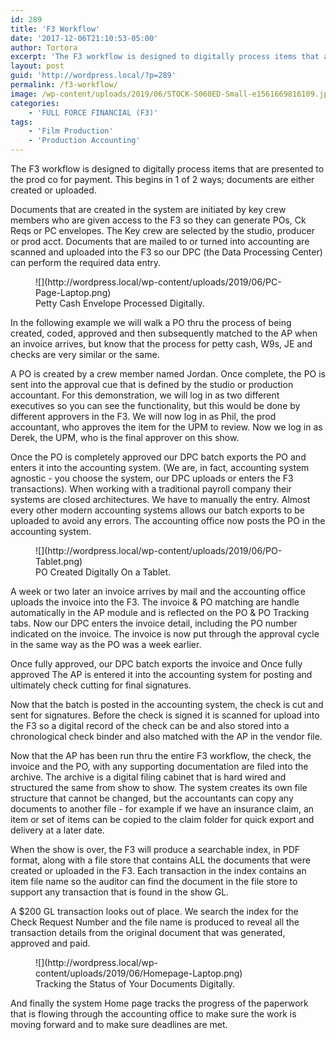 ```yaml
---
id: 289
title: 'F3 Workflow'
date: '2017-12-06T21:10:53-05:00'
author: Tortora
excerpt: 'The F3 workflow is designed to digitally process items that are presented to the prod co for payment.  This begins in 1 of 2 ways; documents are either created or uploaded. '
layout: post
guid: 'http://wordpress.local/?p=289'
permalink: /f3-workflow/
image: /wp-content/uploads/2019/06/STOCK-S060ED-Small-e1561669816109.jpg
categories:
    - 'FULL FORCE FINANCIAL (F3)'
tags:
    - 'Film Production'
    - 'Production Accounting'
---
```


The F3 workflow is designed to digitally process items that are presented to the prod co for payment. This begins in 1 of 2 ways; documents are either created or uploaded.

Documents that are created in the system are initiated by key crew members who are given access to the F3 so they can generate POs, Ck Reqs or PC envelopes. The Key crew are selected by the studio, producer or prod acct. Documents that are mailed to or turned into accounting are scanned and uploaded into the F3 so our DPC (the Data Processing Center) can perform the required data entry.

<div class="wp-block-image"><figure class="aligncenter is-resized">![](http://wordpress.local/wp-content/uploads/2019/06/PC-Page-Laptop.png)<figcaption>Petty Cash Envelope Processed Digitally.</figcaption></figure></div>In the following example we will walk a PO thru the process of being created, coded, approved and then subsequently matched to the AP when an invoice arrives, but know that the process for petty cash, W9s, JE and checks are very similar or the same.

A PO is created by a crew member named Jordan. Once complete, the PO is sent into the approval cue that is defined by the studio or production accountant. For this demonstration, we will log in as two different executives so you can see the functionality, but this would be done by different approvers in the F3. We will now log in as Phil, the prod accountant, who approves the item for the UPM to review. Now we log in as Derek, the UPM, who is the final approver on this show.

Once the PO is completely approved our DPC batch exports the PO and enters it into the accounting system. (We are, in fact, accounting system agnostic - you choose the system, our DPC uploads or enters the F3 transactions). When working with a traditional payroll company their systems are closed architectures. We have to manually the entry. Almost every other modern accounting systems allows our batch exports to be uploaded to avoid any errors. The accounting office now posts the PO in the accounting system.

<div class="wp-block-image"><figure class="aligncenter is-resized">![](http://wordpress.local/wp-content/uploads/2019/06/PO-Tablet.png)<figcaption>PO Created Digitally On a Tablet.</figcaption></figure></div>A week or two later an invoice arrives by mail and the accounting office uploads the invoice into the F3. The invoice &amp; PO matching are handle automatically in the AP module and is reflected on the PO &amp; PO Tracking tabs. Now our DPC enters the invoice detail, including the PO number indicated on the invoice. The invoice is now put through the approval cycle in the same way as the PO was a week earlier.

Once fully approved, our DPC batch exports the invoice and Once fully approved The AP is entered it into the accounting system for posting and ultimately check cutting for final signatures.

Now that the batch is posted in the accounting system, the check is cut and sent for signatures. Before the check is signed it is scanned for upload into the F3 so a digital record of the check can be and also stored into a chronological check binder and also matched with the AP in the vendor file.

Now that the AP has been run thru the entire F3 workflow, the check, the invoice and the PO, with any supporting documentation are filed into the archive. The archive is a digital filing cabinet that is hard wired and structured the same from show to show. The system creates its own file structure that cannot be changed, but the accountants can copy any documents to another file - for example if we have an insurance claim, an item or set of items can be copied to the claim folder for quick export and delivery at a later date.

When the show is over, the F3 will produce a searchable index, in PDF format, along with a file store that contains ALL the documents that were created or uploaded in the F3. Each transaction in the index contains an item file name so the auditor can find the document in the file store to support any transaction that is found in the show GL.

A $200 GL transaction looks out of place. We search the index for the Check Request Number and the file name is produced to reveal all the transaction details from the original document that was generated, approved and paid.

<div class="wp-block-image"><figure class="aligncenter">![](http://wordpress.local/wp-content/uploads/2019/06/Homepage-Laptop.png)<figcaption>Tracking the Status of Your Documents Digitally.</figcaption></figure></div>And finally the system Home page tracks the progress of the paperwork that is flowing through the accounting office to make sure the work is moving forward and to make sure deadlines are met.